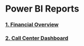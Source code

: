 # Power BI Reports
### [1. Financial Overview](https://github.com/Qehh/Power_BI_Report/tree/main/Financial%20Overview)
### [2. Call Center Dashboard](https://github.com/Qehh/Power_BI_Report/tree/main/Call%20Center%20Dashboard)


